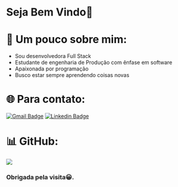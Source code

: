 # Seja Bem Vindo👋

# 💫 Um pouco sobre mim:
- Sou desenvolvedora Full Stack
- Estudante de engenharia de Produção com ênfase em software
- Apaixonada por programação
- Busco estar sempre aprendendo coisas novas 

# 🌐 Para contato:
[![Gmail Badge](https://img.shields.io/badge/-Gmail-c14438?style=flat-square&logo=Gmail&logoColor=white&link=mailto:seu_email)](mailto:natalia.ramalho.lopes@gmail.com)
[![Linkedin Badge](https://img.shields.io/badge/-LinkedIn-blue?style=flat-square&logo=Linkedin&logoColor=white&link=https://www.linkedin.com/in/nat%C3%A1liaramalho/)](https://www.linkedin.com/in/nat%C3%A1liaramalho/)

# 📊 GitHub:
  ![](https://github-readme-stats.vercel.app/api?username=NataliaRamalho&theme=radical&hide_border=false&include_all_commits=true&count_private=true)<br/>

### Obrigada pela visita😀.
